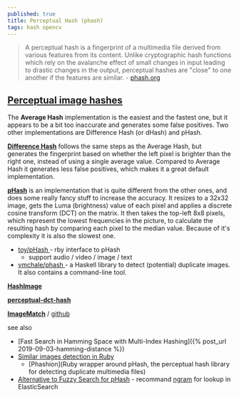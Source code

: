 ```yaml
---
published: true
title: Perceptual Hash (phash)
tags: hash opencv
---
```

> A perceptual hash is a fingerprint of a multimedia file derived from various features from its content. Unlike cryptographic hash functions which rely on the avalanche effect of small changes in input leading to drastic changes in the output, perceptual hashes are "close" to one another if the features are similar. - [phash.org](http://phash.org/)

## [Perceptual image hashes](https://jenssegers.com/perceptual-image-hashes)

The **Average Hash** implementation is the easiest and the fastest one, but it appears to be a bit too inaccurate and generates some false positives. Two other implementations are Difference Hash (or dHash) and pHash.

[**Difference Hash**](https://github.com/Rayraegah/dhash) follows the same steps as the Average Hash, but generates the fingerprint based on whether the left pixel is brighter than the right one, instead of using a single average value. Compared to Average Hash it generates less false positives, which makes it a great default implementation.

[**pHash**](http://phash.org/) is an implementation that is quite different from the other ones, and does some really fancy stuff to increase the accuracy. It resizes to a 32x32 image, gets the Luma (brightness) value of each pixel and applies a discrete cosine transform (DCT) on the matrix. It then takes the top-left 8x8 pixels, which represent the lowest frequencies in the picture, to calculate the resulting hash by comparing each pixel to the median value. Because of it's complexity it is also the slowest one.
- [ toy/pHash ](https://github.com/toy/pHash) - rby interface to pHash
	- support audio / video / image / text
- [ vmchale/phash ](https://github.com/vmchale/phash) -  a Haskell library to detect (potential) duplicate images. It also contains a command-line tool.


[**HashImage**](http://www.bertolami.com/index.php?engine=blog&content=posts&detail=perceptual-hashing)

[**perceptual-dct-hash**](https://github.com/alangshur/perceptual-dct-hash)

[**ImageMatch**](https://www.youtube.com/watch?v=DfWLBzArzKE) / [github](https://github.com/ProvenanceLabs/image-match)

see also
- [Fast Search in Hamming Space with Multi-Index Hashing]({% post_url 2019-09-03-hamming-distance %})
- [Similar images detection in Ruby](https://www.amberbit.com/blog/2013/12/20/similar-images-detection-in-ruby-with-phash/)
	- [Phashion](Ruby wrapper around pHash, the perceptual hash library for detecting duplicate multimedia files)
- [Alternative to Fuzzy Search for pHash](https://discuss.elastic.co/t/alternative-to-fuzzy-search-for-phash/30075) - recommand [ngram](https://kavita-ganesan.com/what-are-n-grams/) for  lookup in ElasticSearch

